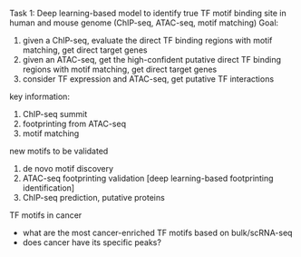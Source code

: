 
Task 1: Deep learning-based model to identify true TF motif binding site in human and mouse genome (ChIP-seq, ATAC-seq, motif matching)
Goal:
1. given a ChIP-seq, evaluate the direct TF binding regions with motif matching, get direct target genes
2. given an ATAC-seq, get the high-confident putative direct TF binding regions with motif matching, get direct target genes
3. consider TF expression and ATAC-seq, get putative TF interactions

key information:
1. ChIP-seq summit
2. footprinting from ATAC-seq
3. motif matching

new motifs to be validated
1. de novo motif discovery
2. ATAC-seq footprinting validation [deep learning-based footprinting identification]
3. ChIP-seq prediction, putative proteins

TF motifs in cancer
- what are the most cancer-enriched TF motifs based on bulk/scRNA-seq
- does cancer have its specific peaks?

